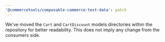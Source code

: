 ```yaml
---
'@commercetools/composable-commerce-test-data': patch
---
```


We've moved the `Cart` and `CartDiscount` models directories within the repository for better readability. This does not imply any change from the consumers side.
